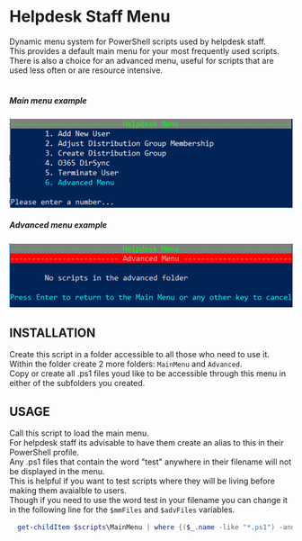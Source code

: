 # Helpdesk Staff Menu
Dynamic menu system for PowerShell scripts used by helpdesk staff. <br />
This provides a default main menu for your most frequently used scripts. <br />
There is also a choice for an advanced menu, useful for scripts that are used less often or are resource intensive.<br />
<br />
##### Main menu example
![Main Menu Example](https://github.com/AutomatingAdmin/Helpdesk-Staff-Menu/blob/master/screenshots/Main%20Menu%20Screenshot.png?raw=true)
<br />
##### Advanced menu example
![Advanced Menu Example](https://github.com/AutomatingAdmin/Helpdesk-Staff-Menu/blob/master/screenshots/Advanced%20Menu%20Screenshot.png?raw=true)

## INSTALLATION
Create this script in a folder accessible to all those who need to use it. <br />
Within the folder create 2 more folders: `MainMenu` and `Advanced`. <br />
Copy or create all .ps1 files youd like to be accessible through this menu in either of the subfolders you created. <br />

## USAGE
Call this script to load the main menu. <br />
For helpdesk staff its advisable to have them create an alias to this in their PowerShell profile.<br />
Any .ps1 files that contain the word "test" anywhere in their filename will not be displayed in the menu.<br />
This is helpful if you want to test scripts where they will be living before making them avaialble to users.<br />
Though if you need to use the word test in your filename you can change it in the following line for the `$mmFiles` and `$advFiles` variables.<br />
```powershell
  get-childItem $scripts\MainMenu | where {($_.name -like "*.ps1") -and (-not($_.basename -like "*test*"))}
```
